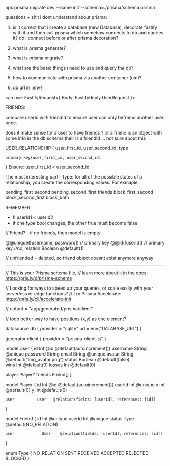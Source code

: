 npx prisma migrate dev --name init --schema=./prisma/schema.prisma


questions + shit i dont understand about prisma:

1) is it correct that i create a database (new Database), decorate fastify with it and then call prisma which somehow connects to db and queries it?
	do i connect before or after prisma decoration?

2) what is prisma generate?

3) what is prisma migrate?

4) what are the basic things i need to use and query the db?

5) how to communicate with prisma via another container (um)?

6) db url in .env?


can use: FastifyRequest<{ Body: FastifyReply.UserRequest }>



FRIENDS:

compare userId with friendId to ensure user can only 
befriend another user once.

does it make sense for a user to have friends ?
or a friend is an object with some info in the db schema
their is a friendId ... not sure about this

USER_RELATIONSHIP {
    user_first_id,
    user_second_id,
    type

    primary key(user_first_id, user_second_id)
}
Ensure: user_first_id < user_second_id

The most interesting part - type: for all of the possible states of a relationship, you create the corresponding values. For exmaple:

pending_first_second
pending_second_first
friends
block_first_second
block_second_first
block_both


REMEMBER

- !! userId1 < userId2
- if one type bool changes, the other true must become false



// Friend? - if no friends, then model is empty


  @@unique([username, password]) // primary key
  	@@id([userId]) // primary key
	//no_relation				Boolean		@default(1)


// unfriended = deleted, so friend object doesnt exist anymore anyway


------------------------------------------------------------------------

// This is your Prisma schema file,
// learn more about it in the docs: https://pris.ly/d/prisma-schema

// Looking for ways to speed up your queries, or scale easily with your serverless or edge functions?
// Try Prisma Accelerate: https://pris.ly/cli/accelerate-init

// output   = "app/generated/prisma/client"

// todo better way to have positions (x,y) as one element?

datasource db {
  provider = "sqlite"
  url      = env("DATABASE_URL")
}

generator client {
  provider = "prisma-client-js"
}

model User {
  id    			Int     @id @default(autoincrement())
  username  		String     @unique
  password 			String
  email 			String     @unique
  avatar 			String		@default("img_avatar.png")
  status 			Boolean     @default(false)  
  wins				Int @default(0)
  losses 			Int @default(0)

  player 			Player?
  friends 			Friend[]
}

model Player {
    id            Int   @id @default(autoincrement())
    userId        Int     @unique
    x             Int @default(0)
    y             Int @default(0)

    user          User   @relation(fields: [userId], references: [id])
}

model Friend {
    id    		    Int 	 @unique
	userId			Int      @unique
	status		    Type	 @default(NO_RELATION)

	user     		User	@relation(fields: [userId], references: [id])
}

enum Type {
	NO_RELATION
	SENT
	RECEIVED
	ACCEPTED
	REJECTED
	BLOCKED
}